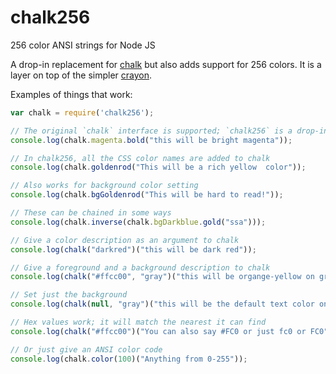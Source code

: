 chalk256
========

256 color ANSI strings for Node JS

A drop-in replacement for [chalk](https://github.com/sindresorhus/chalk) but also adds support for 256 colors. It is a layer on top of the simpler [crayon](https://github.com/aceface/crayon).

Examples of things that work:

```js
var chalk = require('chalk256');

// The original `chalk` interface is supported; `chalk256` is a drop-in replacement
console.log(chalk.magenta.bold("this will be bright magenta"));

// In chalk256, all the CSS color names are added to chalk
console.log(chalk.goldenrod("This will be a rich yellow  color"));

// Also works for background color setting
console.log(chalk.bgGoldenrod("This will be hard to read!"));

// These can be chained in some ways
console.log(chalk.inverse(chalk.bgDarkblue.gold("ssa")));

// Give a color description as an argument to chalk
console.log(chalk("darkred")("this will be dark red"));

// Give a foreground and a background description to chalk
console.log(chalk("#ffcc00", "gray")("this will be organge-yellow on gray"));

// Set just the background
console.log(chalk(null, "gray")("this will be the default text color on gray"));

// Hex values work; it will match the nearest it can find
console.log(chalk("#ffcc00")("You can also say #FC0 or just fc0 or FC0"));

// Or just give an ANSI color code
console.log(chalk.color(100)("Anything from 0-255"));

```
